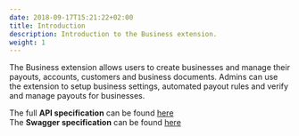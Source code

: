 ```yaml
---
date: 2018-09-17T15:21:22+02:00
title: Introduction
description: Introduction to the Business extension.
weight: 1
---
```


The Business extension allows users to create businesses and manage their payouts, accounts, customers and business documents. Admins can use the extension to setup business settings, automated payout rules and verify and manage payouts for businesses.

<aside class="notice">
The full <strong>API specification</strong> can be found <a href="https://business.services.rehive.io">here</a>
</aside>

<aside class="notice">
The <strong>Swagger specification</strong> can be found <a href="https://business.services.rehive.io/swagger/">here</a>
</aside>
